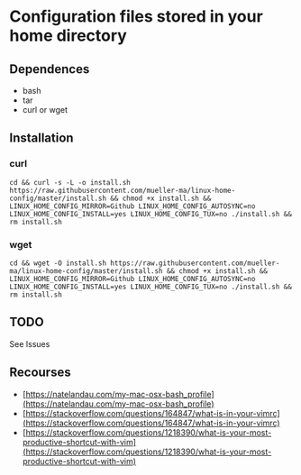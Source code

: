 # Configuration files stored in your home directory

## Dependences
* bash
* tar
* curl or wget

## Installation
### curl
`cd && curl -s -L -o install.sh https://raw.githubusercontent.com/mueller-ma/linux-home-config/master/install.sh && chmod +x install.sh && LINUX_HOME_CONFIG_MIRROR=Github LINUX_HOME_CONFIG_AUTOSYNC=no LINUX_HOME_CONFIG_INSTALL=yes LINUX_HOME_CONFIG_TUX=no ./install.sh && rm install.sh`

### wget
`cd && wget -O install.sh https://raw.githubusercontent.com/mueller-ma/linux-home-config/master/install.sh && chmod +x install.sh && LINUX_HOME_CONFIG_MIRROR=Github LINUX_HOME_CONFIG_AUTOSYNC=no LINUX_HOME_CONFIG_INSTALL=yes LINUX_HOME_CONFIG_TUX=no ./install.sh && rm install.sh`

## TODO
See Issues

## Recourses
 - [https://natelandau.com/my-mac-osx-bash_profile](https://natelandau.com/my-mac-osx-bash_profile)
 - [https://stackoverflow.com/questions/164847/what-is-in-your-vimrc](https://stackoverflow.com/questions/164847/what-is-in-your-vimrc)
 - [https://stackoverflow.com/questions/1218390/what-is-your-most-productive-shortcut-with-vim](https://stackoverflow.com/questions/1218390/what-is-your-most-productive-shortcut-with-vim)

